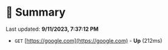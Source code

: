 # 📖 Summary
Last updated: **9/11/2023, 7:37:12 PM**

- `GET` [https://google.com](https://google.com) - **Up** (212ms)
